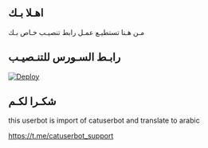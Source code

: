 ## اهـلا بـك
مـن هـنا تستطيـع عمـل رابط تنصيـب خـاص بـك

## رابـط السـورس للتنـصيـب

[![Deploy](https://www.herokucdn.com/deploy/button.svg)](https://heroku.com/deploy?template=https://github.com/iraqipq/jmthon)

## شكـرا لكـم 


this userbot is import of catuserbot and translate to arabic

https://t.me/catuserbot_support
